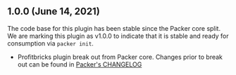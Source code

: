 ## 1.0.0 (June 14, 2021)
The code base for this plugin has been stable since the Packer core split.
We are marking this plugin as v1.0.0 to indicate that it is stable and ready for consumption via `packer init`.

* Profitbricks plugin break out from Packer core. Changes prior to break out can be found in [Packer's CHANGELOG](https://github.com/hashicorp/packer/blob/master/CHANGELOG.md)

